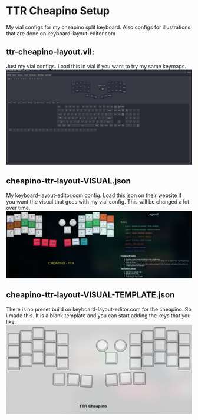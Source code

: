 # TTR Cheapino Setup
My vial configs for my cheapino split keyboard. Also configs for illustrations that are done on keyboard-layout-editor.com

## ttr-cheapino-layout.vil:
Just my vial configs. Load this in vial if you want to try my same keymaps.
![text](https://raw.githubusercontent.com/TheTechRun/Cheapino-Configs/main/Extra/cheapino-ttr-vial.png)

## cheapino-ttr-layout-VISUAL.json
My keyboard-layout-editor.com config. Load this json on their website if you want the visual that goes with my vial config. This will be changed a lot over time. 
![text](https://raw.githubusercontent.com/TheTechRun/Cheapino-Configs/main/Extra/cheapino-ttr.png)

## cheapino-ttr-layout-VISUAL-TEMPLATE.json
There is no preset build on keyboard-layout-editor.com for the cheapino. So i made this. It is a blank template and you can start adding the keys that you like. 
![text](https://raw.githubusercontent.com/TheTechRun/Cheapino-Configs/main/Extra/cheapino-ttr-VISUAL-TEMPLATE.png)
